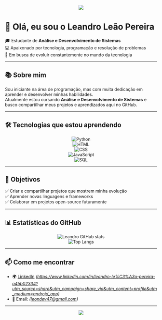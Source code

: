 <!-- Banner -->
<div align="center">
  <img src="https://capsule-render.vercel.app/api?type=wave&color=0:6A5ACD,100:00BFFF&height=200&section=header&text=Leandro%20Leão%20Pereira&fontSize=40&fontColor=ffffff&animation=fadeIn&fontAlignY=35" />
</div>

# 👋 Olá, eu sou o Leandro Leão Pereira  

🎓 Estudante de **Análise e Desenvolvimento de Sistemas**  
💻 Apaixonado por tecnologia, programação e resolução de problemas  
🚀 Em busca de evoluir constantemente no mundo da tecnologia  

---

## 📚 Sobre mim  
Sou iniciante na área de programação, mas com muita dedicação em aprender e desenvolver minhas habilidades.  
Atualmente estou cursando **Análise e Desenvolvimento de Sistemas** e busco compartilhar meus projetos e aprendizados aqui no GitHub.  

---

## 🛠️ Tecnologias que estou aprendendo  

<div align="center">

![Python](https://img.shields.io/badge/Python-3776AB?style=for-the-badge&logo=python&logoColor=white)  
![HTML](https://img.shields.io/badge/HTML5-E34F26?style=for-the-badge&logo=html5&logoColor=white)  
![CSS](https://img.shields.io/badge/CSS3-1572B6?style=for-the-badge&logo=css3&logoColor=white)  
![JavaScript](https://img.shields.io/badge/JavaScript-F7DF1E?style=for-the-badge&logo=javascript&logoColor=black)  
![SQL](https://img.shields.io/badge/SQL-4479A1?style=for-the-badge&logo=mysql&logoColor=white)  

</div>

---

## 📌 Objetivos  
✅ Criar e compartilhar projetos que mostrem minha evolução  
✅ Aprender novas linguagens e frameworks  
✅ Colaborar em projetos open-source futuramente  

---

## 📊 Estatísticas do GitHub  

<div align="center">

![Leandro GitHub stats](https://github-readme-stats.vercel.app/api?username=SeuUsuarioAqui&show_icons=true&theme=radical)  
![Top Langs](https://github-readme-stats.vercel.app/api/top-langs/?username=SeuUsuarioAqui&layout=compact&theme=radical)  

</div>

---

## 📫 Como me encontrar  
- 🌍 [LinkedIn](https://www.linkedin.com/) *(https://www.linkedin.com/in/leandro-le%C3%A3o-pereira-a45b02334?utm_source=share&utm_campaign=share_via&utm_content=profile&utm_medium=android_app)*  
- 📧 Email: *(leondev47@gmail.com)*  

---

<!-- Rodapé animado -->
<div align="center">
  <img src="https://capsule-render.vercel.app/api?type=waving&color=0:00BFFF,100:6A5ACD&height=100&section=footer"/>
</div>